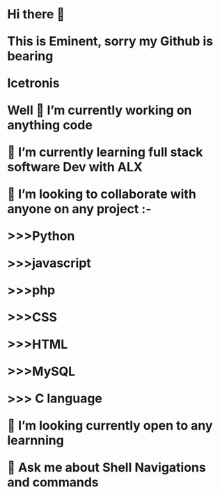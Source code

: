 <h1> Hi there 👋 </h>
<p>This is Eminent, sorry my Github is bearing </p>
<p>Icetronis </p>
 <p> Well 🔭 I’m currently working on anything code</p>
<p> 🌱 I’m currently learning full stack software Dev with ALX</p>
<p>👯 I’m looking to collaborate with anyone on any project :-</p>
<p> >>>Python</p>
<p> >>>javascript</p>
<p> >>>php</p>
<p> >>>CSS</p>
<p> >>>HTML</p>
<p> >>>MySQL</p>
<p> >>> C language</p>
<p>🤔 I’m looking currently open to any learnning </p>
<p> 💬 Ask me about Shell Navigations and commands </p>

